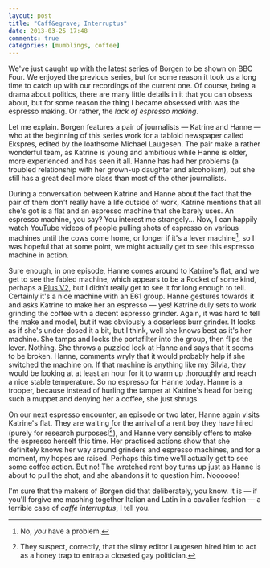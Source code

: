```yaml
---
layout: post
title: "Caff&egrave; Interruptus"
date: 2013-03-25 17:48
comments: true
categories: [mumblings, coffee]
---
```


We've just caught up with the latest series of [Borgen][1] to be shown on BBC Four. We enjoyed the previous series, but for some reason it took us a long time to catch up with our recordings of the current one. Of course, being a drama about politics, there are many little details in it that you can obsess about, but for some reason the thing I became obsessed with was the espresso making. Or rather, the _lack of espresso making_.

Let me explain. Borgen features a pair of journalists &mdash; Katrine and Hanne &mdash; who at the beginning of this series work for a tabloid newspaper called Ekspres, edited by the loathsome Michael Laugesen. The pair make a rather wonderful team, as Katrine is young and ambitious while Hanne is older, more experienced and has seen it all. Hanne has had her problems (a troubled relationship with her grown-up daughter and alcoholism), but she still has a great deal more class than most of the other journalists.

During a conversation between Katrine and Hanne about the fact that the pair of them don't really have a life outside of work, Katrine mentions that all she's got is a flat and an espresso machine that she barely uses. An espresso machine, you say? You interest me strangely... Now, I can happily watch YouTube videos of people pulling shots of espresso on various machines until the cows come home, or longer if it's a lever machine[^1], so I was hopeful that at some point, we might actually get to see this espresso machine in action.

Sure enough, in one episode, Hanne comes around to Katrine's flat, and we get to see the fabled machine, which appears to be a Rocket of some kind, perhaps a [Plus V2][2], but I didn't really get to see it for long enough to tell. Certainly it's a nice machine with an E61 group. Hanne gestures towards it and asks Katrine to make her an espresso &mdash; yes! Katrine duly sets to work grinding the coffee with a decent espresso grinder. Again, it was hard to tell the make and model, but it was obviously a doserless burr grinder. It looks as if she's under-dosed it a bit, but I think, well she knows best as it's her machine. She tamps and locks the portafilter into the group, then flips the lever. Nothing. She throws a puzzled look at Hanne and says that it seems to be broken. Hanne, comments wryly that it would probably help if she switched the machine on. If that machine is anything like my Silvia, they would be looking at at least an hour for it to warm up thoroughly and reach a nice stable temperature. So no espresso for Hanne today. Hanne is a trooper, because instead of hurling the tamper at Katrine's head for being such a muppet and denying her a coffee, she just shrugs.

On our next espresso encounter, an episode or two later, Hanne again visits Katrine's flat. They are waiting for the arrival of a rent boy they have hired (purely for research purposes![^2]), and Hanne very sensibly offers to make the espresso herself this time. Her practised actions show that she definitely knows her way around grinders and espresso machines, and for a moment, my hopes are raised. Perhaps this time we'll actually get to see some coffee action. But no! The wretched rent boy turns up just as Hanne is about to pull the shot, and she abandons it to question him. Noooooo!

I'm sure that the makers of Borgen did that deliberately, you know. It is &mdash; if you'll forgive me mashing together Italian and Latin in a cavalier fashion &mdash; a terrible case of _caff&egrave; interruptus_, I tell you.

[^1]: No, _you_ have a problem.

[^2]: They suspect, correctly, that the slimy editor Laugesen hired him to act as a honey trap to entrap a closeted gay politician.

[1]: https://en.wikipedia.org/wiki/Borgen_(TV_series)
[2]: http://www.rocket-espresso.it/domestic/models/premium-plus/
